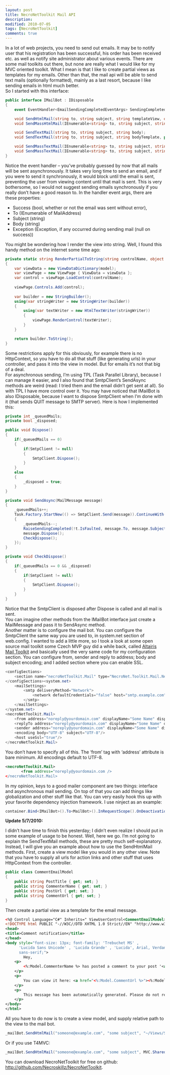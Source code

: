 ```yaml
---
layout: post
title: NecroNetToolkit Mail API
description:
modified: 2010-07-05
tags: [NecroNetToolkit]
comments: true
---
```

In a lot of web projects, you need to send out emails. It may be to
notify user that his registration has been successful, his order has
been received etc. as well as notify site administrator about various
events. There are some mail toolkits out there, but none are really what
I would like for my MVC oriented toolkit. What I mean is that I like to
create partial views as templates for my emails. Other than that, the
mail api will be able to send text mails (optionally formatted), mainly
as a last resort, because I like sending emails in html much better.\
So I started with this interface:

```csharp
public interface IMailBot : IDisposable
{
    event EventHandler<EmailSendingCompletedEventArgs> SendingCompleted;

    void SendHtmlMail(string to, string subject, string templateView, object model);
    void SendMassHtmlMail(IEnumerable<string> to, string subject, string templateView, object model);

    void SendTextMail(string to, string subject, string body);
    void SendTextMail(string to, string subject, string bodyTemplate, params object[] args);

    void SendMassTextMail(IEnumerable<string> to, string subject, string body);
    void SendMassTextMail(IEnumerable<string> to, string subject, string bodyTemplate, params object[] args);
}
```

Notice the event handler – you’ve probably guessed by now that all mails
will be sent asynchronously. It takes very long time to send an email,
and if you were to send it synchronously, it would block until the email
is sent, preventing the user from viewing content until that mail is
sent. This is very bothersome, so I would not suggest sending emails
synchronously if you really don’t have a good reason to. In the handler
event args, there are these properties:

-   Success (bool, whether or not the email was sent without error),
-   To (IEnumerable of MailAddress)
-   Subject (string)
-   Body (string)
-   Exception (Exception, if any occurred during sending mail (null
    on success))

You might be wondering how I render the view into string. Well, I found
this handy method on the internet some time ago:

```csharp
private static string RenderPartialToString(string controlName, object model)
{
    var viewData = new ViewDataDictionary(model);
    var viewPage = new ViewPage { ViewData = viewData };
    var control = viewPage.LoadControl(controlName);
    
    viewPage.Controls.Add(control);
    
    var builder = new StringBuilder();
    using(var stringWriter = new StringWriter(builder))
    {
        using(var textWriter = new HtmlTextWriter(stringWriter))
        {
            viewPage.RenderControl(textWriter);
        }
    }

    return builder.ToString();
}
```

Some restrictions apply for this obviously, for example there is no
HttpContext, so you have to do all that stuff (like generating urls) in
your controller, and pass it into the view in model. But for emails it’s
not that big of a deal.\
For asynchronous sending, I’m using TPL (Task Parallel Library), because
I can manage it easier, and I also found that SmtpClient’s SendAsync
methods are weird (read: I tried them and the email didn’t get sent at
all). So with TPL I have more control over it. You may have noticed that
IMailBot is also IDisposable, because I want to dispose SmtpClient when
I’m done with it (that sends QUIT message to SMTP server). Here is how I
implemented this:

```csharp
private int _queuedMails;
private bool _disposed;

public void Dispose()
{
    if(_queuedMails == 0)
    {
        if(SmtpClient != null)
        {
            SmtpClient.Dispose();
        }
    }
    else
    {
        _disposed = true;
    }
}

private void SendAsync(MailMessage message) 
{
    _queuedMails++;
    Task.Factory.StartNew(() => SmtpClient.Send(message)).ContinueWith(t =>
    {
        _queuedMails--;
        RaiseSendingCompleted(!t.IsFaulted, message.To, message.Subject, message.Body, t.Exception);
        message.Dispose();
        CheckDispose();
    });
}

private void CheckDispose()
{
    if(_queuedMails == 0 && _disposed)
    {
        if(SmtpClient != null)
        {
            SmtpClient.Dispose();
        }
    }
}
```

Notice that the SmtpClient is disposed after Dispose is called and all
mail is sent.\
You can imagine other methods from the IMailBot interface just create a
MailMessage and pass it to SendAsync method.\
Another matter is to configure the mail bot. You can configure the
SmtpClient the same way you are used to, in system.net section of
web.config. I wanted to add a little more, so I took a look at some open
source mail toolkit some Czech MVP guy did a while back, called
[Altairis Mail Toolkit](http://altairismailtoolkit.codeplex.com/) and
basically used the very same code for my configuration section. You can
configure from, sender and reply to address; body and subject encoding;
and I added section where you can enable SSL.

```csharp
<configSections>
    <section name="necroNetToolkit.Mail" type="NecroNet.Toolkit.Mail.NecroNetToolkitMailConfigurationSection, NecroNet.Toolkit"/>
</configSections><system.net>
    <mailSettings>
        <smtp deliveryMethod="Network">
            <network defaultCredentials="false" host="smtp.example.com" password="SecretPassword" userName="noreply@yourdomain.com"/>
        </smtp>
    </mailSettings>
</system.net>
<necroNetToolkit.Mail>
    <from address="noreply@yourdomain.com" displayName="Some Name" displayNameEncoding="UTF-8"/>
    <replyTo address="noreply@yourdomain.com" displayName="Some Name" displayNameEncoding="UTF-8"/>
    <sender address="noreply@yourdomain.com" displayName="Some Name" displayNameEncoding="UTF-8"/>
    <encoding body="UTF-8" subject="UTF-8"/>
    <host useSsl="true"/>
</necroNetToolkit.Mail>
```

You don’t have to specify all of this. The ‘from’ tag with ‘address’
attribute is bare minimum. All encodings default to UTF-8.

```xml
<necroNetToolkit.Mail>
       <from address="noreply@yourdomain.com />
</necroNetToolkit.Mail>
```

In my opinion, keys to a good mailer component are two things: interface
and asynchronous mail sending. On top of that you can add things like
globalization and other stuff like that. You can very easily hook this
up with your favorite dependency injection framework. I use ninject as
an example:

```csharp
container.Bind<IMailBot>().To<MailBot>().InRequestScope().OnDeactivation(m => m.Dispose());
```

**Update 5/7/2010:**

I didn’t have time to finish this yesterday; I didn’t even realize I
should put in some example of usage to be honest. Well, here we go. I’m
not going to explain the SendTextMail methods, these are pretty much
self-explanatory. Instead, I will give you an example about how to use
the SendHtmlMail methods. First, create a view model like you would in
any other view. Note that you have to supply all urls for action links
and other stuff that uses HttpContext from the controller.

```csharp
public class CommentEmailModel
{
    public string PostTitle { get; set; }
    public string CommenterName { get; set; }
    public string PostUrl { get; set; }
    public string CommentUrl { get; set; }
} 
```

Then create a partial view as a template for the email message.

```xml
<%@ Control Language="C#" Inherits=" ViewUserControl<CommentEmailModel>" %>
<!DOCTYPE html PUBLIC "-//W3C//DTD XHTML 1.0 Strict//EN" "http://www.w3.org/TR/xhtml1/DTD/xhtml1-strict.dtd"> <html xmlns="http://www.w3.org/1999/xhtml">
<head>
<title>Comment notification</title>
</head>
<body style="font-size: 13px; font-family: 'Trebuchet MS' ,
      'Lucida Sans Unicode' , 'Lucida Grande' , 'Lucida', Arial, Verdana,
      sans-serif;">
        Hey,
    <p>
        <%:Model.CommenterName %> has posted a comment to your post '<a href="<%:Model.PostUrl %>"><%:Model.PostTitle %></a>'.
    </p>
    <p>
        You can view it here: <a href="<%:Model.CommentUrl %>"><%:Model.CommentUrl %></a>
    </p>
    <p>
        This message has been automatically generated. Please do not reply.
    </p>
</body>
</html>
```

All you have to do now is to create a view model, and supply relative
path to the view to the mail bot.

```csharp
_mailBot.SendHtmlMail("someone@example.com", "some subject", "~/Views/Shared/EmailTemplates/Template.ascx", new CommentEmailModel { … }); 
```

Or if you use T4MVC:

```csharp
_mailBot.SendHtmlMail("someone@example.com", "some subject", MVC.Shared.Views.EmailTemplates.Template, new CommentEmailModel { … });
```

You can download NecroNetToolkit for free on github:
<http://github.com/Necroskillz/NecroNetToolkit>.
